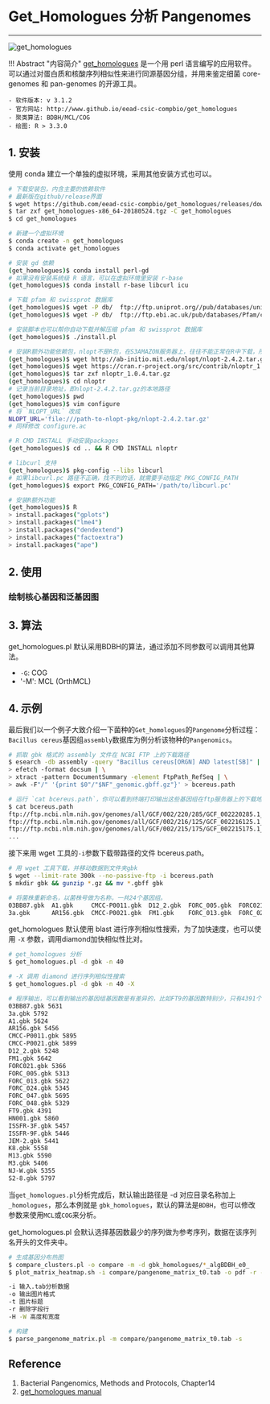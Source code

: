 # Get_Homologues 分析 Pangenomes



---

![get_homologues](../../assets/images/C07/02/get_homologues_banner.png)

!!! Abstract "内容简介"
    [get_homologues](http://eead-csic-compbio.github.io/get_homologues) 是一个用 perl 语言编写的应用软件。可以通过对蛋白质和核酸序列相似性来进行同源基因分组，并用来鉴定细菌 core-genomes 和 pan-genomes 的开源工具。

    - 软件版本: v 3.1.2
    - 官方网站: http://www.github.io/eead-csic-compbio/get_homologues
    - 聚类算法: BDBH/MCL/COG
    - 绘图: R > 3.3.0

## 1. 安装

使用 conda 建立一个单独的虚拟环境，采用其他安装方式也可以。

```bash
# 下载安装包，内含主要的依赖软件
# 最新版在github/release界面
$ wget https://github.com/eead-csic-compbio/get_homologues/releases/download/v3.1.2/get_homologues-x86_64-20180524.tgz
$ tar zxf get_homologues-x86_64-20180524.tgz -C get_homologues
$ cd get_homologues

# 新建一个虚拟环境
$ conda create -n get_homologues
$ conda activate get_homologues

# 安装 gd 依赖
(get_homologues)$ conda install perl-gd
# 如果没有安装系统级 R 语言，可以在虚拟环境里安装 r-base
(get_homologues)$ conda install r-base libcurl icu

# 下载 pfam 和 swissprot 数据库
(get_homologues)$ wget -P db/  ftp://ftp.uniprot.org//pub/databases/uniprot/current_release/knowledgebase/complete/uniprot_sprot.fasta.gz
(get_homologues)$ wget -P db/  ftp://ftp.ebi.ac.uk/pub/databases/Pfam/current_release/Pfam-A.hmm.gz

# 安装脚本也可以帮你自动下载并解压缩 pfam 和 swissprot 数据库
(get_homologues)$ ./install.pl

# 安装R额外功能依赖包，nlopt不是R包，在S3AMAZON服务器上，往往不能正常在R中下载，所以要手动通过代理下载。
(get_homologues)$ wget http://ab-initio.mit.edu/nlopt/nlopt-2.4.2.tar.gz
(get_homologues)$ wget https://cran.r-project.org/src/contrib/nloptr_1.0.4.tar.gz
(get_homologues)$ tar zxf nloptr_1.0.4.tar.gz
(get_homologues)$ cd nloptr
# 记录当前目录地址，即nlopt-2.4.2.tar.gz的本地路径
(get_homologues)$ pwd
(get_homologues)$ vim configure
# 将 `NLOPT_URL` 改成
NLOPT_URL='file:///path-to-nlopt-pkg/nlopt-2.4.2.tar.gz'
# 同样修改 configure.ac

# R CMD INSTALL 手动安装packages
(get_homologues)$ cd .. && R CMD INSTALL nloptr

# libcurl 支持
(get_homologues)$ pkg-config --libs libcurl
# 如果libcurl.pc 路径不正确，找不到的话，就需要手动指定 PKG_CONFIG_PATH
(get_homologues)$ export PKG_CONFIG_PATH='/path/to/libcurl.pc'

# 安装R额外功能
(get_homologues)$ R
> install.packages("gplots")
> install.packages("lme4")
> install.packages("dendextend")
> install.packages("factoextra")
> install.packages("ape")
```

## 2. 使用



### 绘制核心基因和泛基因图




## 3. 算法

get_homologues.pl 默认采用BDBH的算法，通过添加不同参数可以调用其他算法。

* `-G`: COG
* '-M': MCL (OrthMCL)

## 4. 示例

最后我们以一个例子大致介绍一下菌种的`Get_homologues`的`Pangenome`分析过程：`Bacillus cereus`基因组`assembly`数据库为例分析该物种的`Pangenomics`。

```bash
# 抓取 gbk 格式的 assembly 文件在 NCBI FTP 上的下载路径
$ esearch -db assembly -query "Bacillus cereus[ORGN] AND latest[SB]" | \
> efetch -format docsum | \
> xtract -pattern DocumentSummary -element FtpPath_RefSeq | \
> awk -F"/" '{print $0"/"$NF"_genomic.gbff.gz"}' > bcereus.path

# 运行 `cat bcereus.path`，你可以看到终端打印输出这些基因组在ftp服务器上的下载地址。
$ cat bcereus.path
ftp://ftp.ncbi.nlm.nih.gov/genomes/all/GCF/002/220/285/GCF_002220285.1_ASM222028v1/GCF_002220285.1_ASM222028v1_genomic.gbff.gz
ftp://ftp.ncbi.nlm.nih.gov/genomes/all/GCF/002/216/125/GCF_002216125.1_ASM221612v1/GCF_002216125.1_ASM221612v1_genomic.gbff.gz
ftp://ftp.ncbi.nlm.nih.gov/genomes/all/GCF/002/215/175/GCF_002215175.1_ASM221517v1/GCF_002215175.1_ASM221517v1_genomic.gbff.gz
...
```

接下来用 wget 工具的`-i`参数下载带路径的文件 bcereus.path。

```bash
# 用 wget 工具下载，并移动数据到文件夹gbk
$ wget --limit-rate 300k --no-passive-ftp -i bcereus.path
$ mkdir gbk && gunzip *.gz && mv *.gbff gbk

# 将菌株重新命名，以菌株号做为名称，一共24个基因组。
03BB87.gbk  A1.gbk     CMCC-P0011.gbk  D12_2.gbk  FORC_005.gbk  FORC021.gbk   FORC_047.gbk  FT9.gbk    ISSFR-3F.gbk  JEM-2.gbk  M13.gbk  NJ-W.gbk
3a.gbk      AR156.gbk  CMCC-P0021.gbk  FM1.gbk    FORC_013.gbk  FORC_024.gbk  FORC_048.gbk  HN001.gbk  ISSFR-9F.gbk  K8.gbk     M3.gbk   S2-8.gbk
```

get_homologues 默认使用 blast 进行序列相似性搜索，为了加快速度，也可以使用 `-X` 参数，调用diamond加快相似性比对。

```bash
# get_homologues 分析
$ get_homologues.pl -d gbk -n 40

# -X 调用 diamond 进行序列相似性搜索
$ get_homologues.pl -d gbk -n 40 -X

# 程序输出，可以看到输出的基因组基因数是有差异的，比如FT9的基因数特别少，只有4391个。
03BB87.gbk 5631
3a.gbk 5792
A1.gbk 5624
AR156.gbk 5456
CMCC-P0011.gbk 5895
CMCC-P0021.gbk 5899
D12_2.gbk 5248
FM1.gbk 5642
FORC021.gbk 5366
FORC_005.gbk 5313
FORC_013.gbk 5622
FORC_024.gbk 5345
FORC_047.gbk 5695
FORC_048.gbk 5329
FT9.gbk 4391
HN001.gbk 5860
ISSFR-3F.gbk 5457
ISSFR-9F.gbk 5446
JEM-2.gbk 5441
K8.gbk 5558
M13.gbk 5590
M3.gbk 5406
NJ-W.gbk 5355
S2-8.gbk 5797
```

当`get_homologues.pl`分析完成后，默认输出路径是 -d 对应目录名称加上 `_homologues`，那么本例就是 `gbk_homologues`，默认的算法是`BDBH`，也可以修改参数来使用`MCL`或`COG`来分析。

get_homologues.pl 会默认选择基因数最少的序列做为参考序列，数据在该序列名开头的文件夹中。

```bash
# 生成基因分布热图
$ compare_clusters.pl -o compare -m -d gbk_homologues/*_algBDBH_e0_
$ plot_matrix_heatmap.sh -i compare/pangenome_matrix_t0.tab -o pdf -r -H 8 -W 14 -m 28 -t "Bacillus cereus pangenome" -k "genes per cluster"

-i 输入.tab分析数据
-o 输出图片格式
-t 图片标题
-r 删除字段行
-H -W 高度和宽度
```

```bash
# 构建
$ parse_pangenome_matrix.pl -m compare/pangenome_matrix_t0.tab -s
```

## Reference

1. Bacterial Pangenomics, Methods and Protocols, Chapter14
2. [get_homologues manual](http://eead-csic-compbio.github.io/get_homologues/manual/manual.html)

